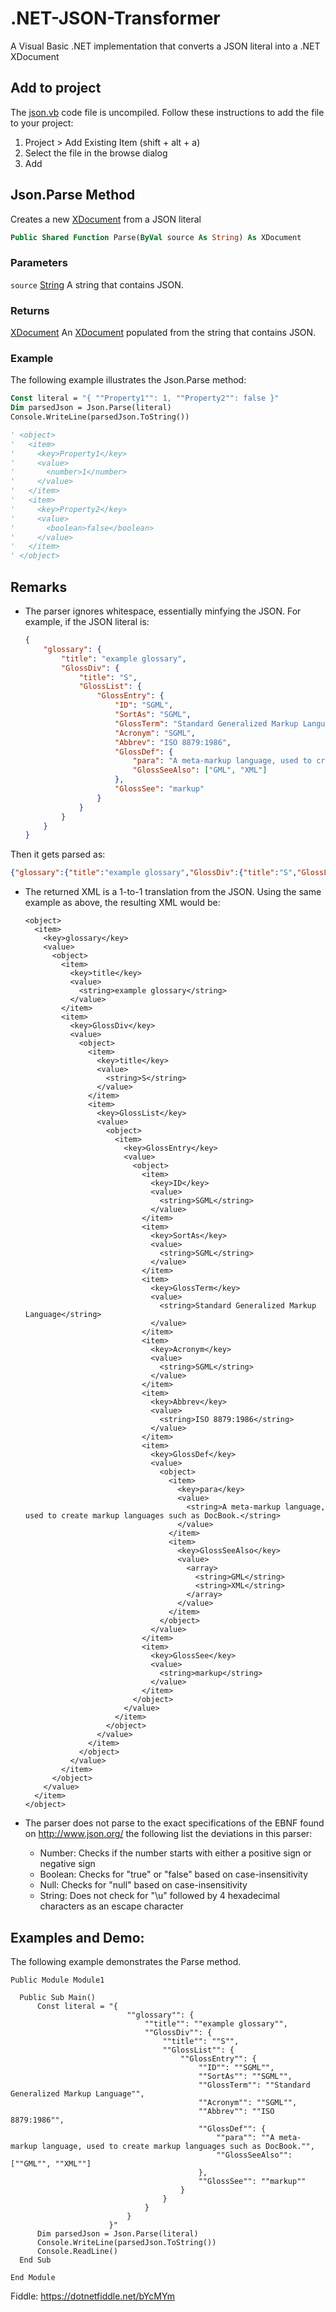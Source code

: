 
# .NET-JSON-Transformer
A Visual Basic .NET implementation that converts a JSON literal into a .NET XDocument

## Add to project
The [json.vb](json.vb) code file is uncompiled. Follow these instructions to add the file to your project:

 1. Project > Add Existing Item (shift + alt + a)
 2. Select the file in the
    browse dialog
 3. Add

## Json.Parse Method
Creates a new [XDocument](https://docs.microsoft.com/en-us/dotnet/api/system.xml.linq.xdocument) from a JSON literal

``` vb
Public Shared Function Parse(ByVal source As String) As XDocument
```

### Parameters
`source` [String](https://docs.microsoft.com/en-us/dotnet/api/system.string)
A string that contains JSON.

### Returns
[XDocument](https://docs.microsoft.com/en-us/dotnet/api/system.xml.linq.xdocument)
An [XDocument](https://docs.microsoft.com/en-us/dotnet/api/system.xml.linq.xdocument) populated from the string that contains JSON.

### Example
The following example illustrates the Json.Parse method:
``` vb
Const literal = "{ ""Property1"": 1, ""Property2"": false }"
Dim parsedJson = Json.Parse(literal)
Console.WriteLine(parsedJson.ToString())

' <object>
'   <item>
'     <key>Property1</key>
'     <value>
'       <number>1</number>
'     </value>
'   </item>
'   <item>
'     <key>Property2</key>
'     <value>
'       <boolean>false</boolean>
'     </value>
'   </item>
' </object>
```

## Remarks
  * The parser ignores whitespace, essentially minfying the JSON. For example, if the JSON literal is:
    ``` json
    {
        "glossary": {
            "title": "example glossary",
            "GlossDiv": {
                "title": "S",
                "GlossList": {
                    "GlossEntry": {
                        "ID": "SGML",
                        "SortAs": "SGML",
                        "GlossTerm": "Standard Generalized Markup Language",
                        "Acronym": "SGML",
                        "Abbrev": "ISO 8879:1986",
                        "GlossDef": {
                            "para": "A meta-markup language, used to create markup languages such as DocBook.",
                            "GlossSeeAlso": ["GML", "XML"]
                        },
                        "GlossSee": "markup"
                    }
                }
            }
        }
    }
    ```
  Then it gets parsed as:
  ``` json
  {"glossary":{"title":"example glossary","GlossDiv":{"title":"S","GlossList":{"GlossEntry":{"ID":"SGML","SortAs":"SGML","GlossTerm":"Standard Generalized Markup Language","Acronym":"SGML","Abbrev":"ISO 8879:1986","GlossDef":{"para":"A meta-markup language, used to create markup languages such as DocBook.","GlossSeeAlso":["GML","XML"]},"GlossSee":"markup"}}}}}
  ```
  
  * The returned XML is a 1-to-1 translation from the JSON. Using the same example as above, the resulting XML would be:
    ```
    <object>
      <item>
        <key>glossary</key>
        <value>
          <object>
            <item>
              <key>title</key>
              <value>
                <string>example glossary</string>
              </value>
            </item>
            <item>
              <key>GlossDiv</key>
              <value>
                <object>
                  <item>
                    <key>title</key>
                    <value>
                      <string>S</string>
                    </value>
                  </item>
                  <item>
                    <key>GlossList</key>
                    <value>
                      <object>
                        <item>
                          <key>GlossEntry</key>
                          <value>
                            <object>
                              <item>
                                <key>ID</key>
                                <value>
                                  <string>SGML</string>
                                </value>
                              </item>
                              <item>
                                <key>SortAs</key>
                                <value>
                                  <string>SGML</string>
                                </value>
                              </item>
                              <item>
                                <key>GlossTerm</key>
                                <value>
                                  <string>Standard Generalized Markup Language</string>
                                </value>
                              </item>
                              <item>
                                <key>Acronym</key>
                                <value>
                                  <string>SGML</string>
                                </value>
                              </item>
                              <item>
                                <key>Abbrev</key>
                                <value>
                                  <string>ISO 8879:1986</string>
                                </value>
                              </item>
                              <item>
                                <key>GlossDef</key>
                                <value>
                                  <object>
                                    <item>
                                      <key>para</key>
                                      <value>
                                        <string>A meta-markup language, used to create markup languages such as DocBook.</string>
                                      </value>
                                    </item>
                                    <item>
                                      <key>GlossSeeAlso</key>
                                      <value>
                                        <array>
                                          <string>GML</string>
                                          <string>XML</string>
                                        </array>
                                      </value>
                                    </item>
                                  </object>
                                </value>
                              </item>
                              <item>
                                <key>GlossSee</key>
                                <value>
                                  <string>markup</string>
                                </value>
                              </item>
                            </object>
                          </value>
                        </item>
                      </object>
                    </value>
                  </item>
                </object>
              </value>
            </item>
          </object>
        </value>
      </item>
    </object>
    ```

  * The parser does not parse to the exact specifications of the EBNF found on http://www.json.org/ the following list the deviations in this parser:
    * Number: Checks if the number starts with either a positive sign or negative sign
    * Boolean: Checks for "true" or "false" based on case-insensitivity
    * Null: Checks for "null" based on case-insensitivity
    * String: Does not check for "\u" followed by 4 hexadecimal characters as an escape character

## Examples and Demo:
  The following example demonstrates the Parse method.
  
  ``` vb.net
 Public Module Module1

    Public Sub Main()
        Const literal = "{
                            ""glossary"": {
                                ""title"": ""example glossary"",
		                        ""GlossDiv"": {
                                    ""title"": ""S"",
			                        ""GlossList"": {
                                        ""GlossEntry"": {
                                            ""ID"": ""SGML"",
					                        ""SortAs"": ""SGML"",
					                        ""GlossTerm"": ""Standard Generalized Markup Language"",
					                        ""Acronym"": ""SGML"",
					                        ""Abbrev"": ""ISO 8879:1986"",
					                        ""GlossDef"": {
                                                ""para"": ""A meta-markup language, used to create markup languages such as DocBook."",
						                        ""GlossSeeAlso"": [""GML"", ""XML""]
                                            },
					                        ""GlossSee"": ""markup""
                                        }
                                    }
                                }
                            }
                        }"
        Dim parsedJson = Json.Parse(literal)
        Console.WriteLine(parsedJson.ToString())
        Console.ReadLine()
    End Sub

End Module
  ```
Fiddle: https://dotnetfiddle.net/bYcMYm
